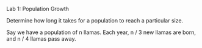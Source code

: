Lab 1: Population Growth

Determine how long it takes for a population to reach a particular size.

Say we have a population of n llamas. Each year, n / 3 new llamas are born, and n / 4 llamas pass away.